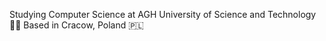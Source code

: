 Studying Computer Science at AGH University of Science and Technology 👩‍💻
Based in Cracow, Poland 🇵🇱
